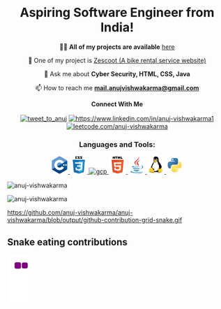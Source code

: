 <div align="center">
 <img src="https://github.com/anuj-vishwakarma/anuj-vishwakarma/assets/160238331/0c227f11-034e-4147-b47c-4166d8321706" alt="">
</div>


<div color="red">
<h1 align="center">Aspiring Software Engineer from India!</h1>
</div>
<div align="center">

 👨‍💻 **All of my projects are available** [here](https://github.com/anuj-vishwakarma?tab=repositories)

🔭 One of my project is [Zescoot (A bike rental service website)](https://anuj-vishwakarma.github.io/zescoot/)


 💬 Ask me about **Cyber Security, HTML, CSS, Java**

 📫 How to reach me **mail.anujvishwakarma@gmail.com**

</div>










<p align="center"><strong> Connect With Me </strong> </p>
<p align="center">
<a href="https://twitter.com/tweet_to_anuj" target="blank"><img align="center" src="https://raw.githubusercontent.com/rahuldkjain/github-profile-readme-generator/master/src/images/icons/Social/twitter.svg" alt="tweet_to_anuj" height="30" width="40" /></a>
<a href="https://linkedin.com/in/anuj-vishwakarma1" target="blank"><img align="center" src="https://raw.githubusercontent.com/rahuldkjain/github-profile-readme-generator/master/src/images/icons/Social/linked-in-alt.svg" alt="https://www.linkedin.com/in/anuj-vishwakarma1" height="30" width="40" /></a>
<a href="https://www.leetcode.com/anuj-vishwakarma" target="blank"><img align="center" src="https://raw.githubusercontent.com/rahuldkjain/github-profile-readme-generator/master/src/images/icons/Social/leet-code.svg" alt="leetcode.com/anuj-vishwakarma" height="30" width="40" /></a>
</p>

<h3 align="center">Languages and Tools:</h3>
<p align="center"> <a href="https://www.w3schools.com/cpp/" target="_blank" rel="noreferrer"> <img src="https://raw.githubusercontent.com/devicons/devicon/master/icons/cplusplus/cplusplus-original.svg" alt="cplusplus" width="40" height="40"/> </a> <a href="https://www.w3schools.com/css/" target="_blank" rel="noreferrer"> <img src="https://raw.githubusercontent.com/devicons/devicon/master/icons/css3/css3-original-wordmark.svg" alt="css3" width="40" height="40"/> </a> <a href="https://cloud.google.com" target="_blank" rel="noreferrer"> <img src="https://www.vectorlogo.zone/logos/google_cloud/google_cloud-icon.svg" alt="gcp" width="40" height="40"/> </a> <a href="https://www.w3.org/html/" target="_blank" rel="noreferrer"> <img src="https://raw.githubusercontent.com/devicons/devicon/master/icons/html5/html5-original-wordmark.svg" alt="html5" width="40" height="40"/> </a> <a href="https://www.java.com" target="_blank" rel="noreferrer"> <img src="https://raw.githubusercontent.com/devicons/devicon/master/icons/java/java-original.svg" alt="java" width="40" height="40"/> </a> <a href="https://www.linux.org/" target="_blank" rel="noreferrer"> <img src="https://raw.githubusercontent.com/devicons/devicon/master/icons/linux/linux-original.svg" alt="linux" width="40" height="40"/> </a> <a href="https://www.python.org" target="_blank" rel="noreferrer"> <img src="https://raw.githubusercontent.com/devicons/devicon/master/icons/python/python-original.svg" alt="python" width="40" height="40"/> </a> </p>

<p><img align="center" src="https://github-readme-stats.vercel.app/api/top-langs?username=anuj-vishwakarma&show_icons=true&locale=en&layout=compact" alt="anuj-vishwakarma" /></p>

<p><img align-left="center" src="https://github-readme-streak-stats.herokuapp.com/?user=anuj-vishwakarma&" alt="anuj-vishwakarma" /></p>

https://github.com/anuj-vishwakarma/anuj-vishwakarma/blob/output/github-contribution-grid-snake.gif


## Snake eating contributions

![snake gif](https://github.com/anuj-vishwakarma/anuj-vishwakarma/blob/output/github-contribution-grid-snake.gif)
